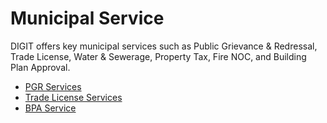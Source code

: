 # Municipal Service

DIGIT offers key municipal services such as Public Grievance & Redressal, Trade License, Water & Sewerage, Property Tax, Fire NOC, and Building Plan Approval.

* [PGR Services](../../modules/public-grievances-and-redressal/pgr-service-configuration/)
* [Trade License Services](../../modules/trade-license-tl/tl-service-configuration/)
* [BPA Service](../../modules/online-building-plan-approval-system-obpas/obpas-service-configuration/)

